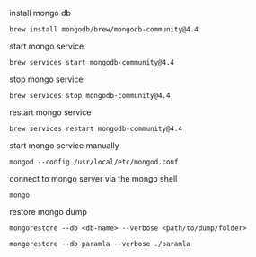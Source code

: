 install mongo db

```shell
brew install mongodb/brew/mongodb-community@4.4
```

start mongo service

```shell
brew services start mongodb-community@4.4
```

stop mongo service

```shell
brew services stop mongodb-community@4.4
```

restart mongo service

```shell
brew services restart mongodb-community@4.4
```

start mongo service manually

```shell
mongod --config /usr/local/etc/mongod.conf
```

connect to mongo server via the mongo shell

```shell
mongo
```

restore mongo dump

```shell
mongorestore --db <db-name> --verbose <path/to/dump/folder>
```

```shell
mongorestore --db paramla --verbose ./paramla
```
